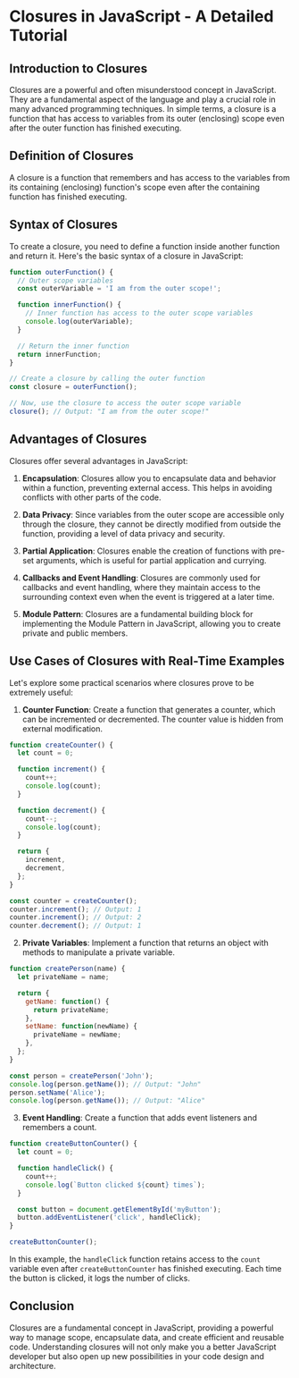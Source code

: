 # Closures in JavaScript - A Detailed Tutorial

## Introduction to Closures

Closures are a powerful and often misunderstood concept in JavaScript. They are a fundamental aspect of the language and play a crucial role in many advanced programming techniques. In simple terms, a closure is a function that has access to variables from its outer (enclosing) scope even after the outer function has finished executing.

## Definition of Closures

A closure is a function that remembers and has access to the variables from its containing (enclosing) function's scope even after the containing function has finished executing.

## Syntax of Closures

To create a closure, you need to define a function inside another function and return it. Here's the basic syntax of a closure in JavaScript:

```javascript
function outerFunction() {
  // Outer scope variables
  const outerVariable = 'I am from the outer scope!';

  function innerFunction() {
    // Inner function has access to the outer scope variables
    console.log(outerVariable);
  }

  // Return the inner function
  return innerFunction;
}

// Create a closure by calling the outer function
const closure = outerFunction();

// Now, use the closure to access the outer scope variable
closure(); // Output: "I am from the outer scope!"
```

## Advantages of Closures

Closures offer several advantages in JavaScript:

1. **Encapsulation**: Closures allow you to encapsulate data and behavior within a function, preventing external access. This helps in avoiding conflicts with other parts of the code.

2. **Data Privacy**: Since variables from the outer scope are accessible only through the closure, they cannot be directly modified from outside the function, providing a level of data privacy and security.

3. **Partial Application**: Closures enable the creation of functions with pre-set arguments, which is useful for partial application and currying.

4. **Callbacks and Event Handling**: Closures are commonly used for callbacks and event handling, where they maintain access to the surrounding context even when the event is triggered at a later time.

5. **Module Pattern**: Closures are a fundamental building block for implementing the Module Pattern in JavaScript, allowing you to create private and public members.

## Use Cases of Closures with Real-Time Examples

Let's explore some practical scenarios where closures prove to be extremely useful:

1. **Counter Function**: Create a function that generates a counter, which can be incremented or decremented. The counter value is hidden from external modification.

```javascript
function createCounter() {
  let count = 0;

  function increment() {
    count++;
    console.log(count);
  }

  function decrement() {
    count--;
    console.log(count);
  }

  return {
    increment,
    decrement,
  };
}

const counter = createCounter();
counter.increment(); // Output: 1
counter.increment(); // Output: 2
counter.decrement(); // Output: 1
```

2. **Private Variables**: Implement a function that returns an object with methods to manipulate a private variable.

```javascript
function createPerson(name) {
  let privateName = name;

  return {
    getName: function() {
      return privateName;
    },
    setName: function(newName) {
      privateName = newName;
    },
  };
}

const person = createPerson('John');
console.log(person.getName()); // Output: "John"
person.setName('Alice');
console.log(person.getName()); // Output: "Alice"
```

3. **Event Handling**: Create a function that adds event listeners and remembers a count.

```javascript
function createButtonCounter() {
  let count = 0;

  function handleClick() {
    count++;
    console.log(`Button clicked ${count} times`);
  }

  const button = document.getElementById('myButton');
  button.addEventListener('click', handleClick);
}

createButtonCounter();
```

In this example, the `handleClick` function retains access to the `count` variable even after `createButtonCounter` has finished executing. Each time the button is clicked, it logs the number of clicks.

## Conclusion

Closures are a fundamental concept in JavaScript, providing a powerful way to manage scope, encapsulate data, and create efficient and reusable code. Understanding closures will not only make you a better JavaScript developer but also open up new possibilities in your code design and architecture.
